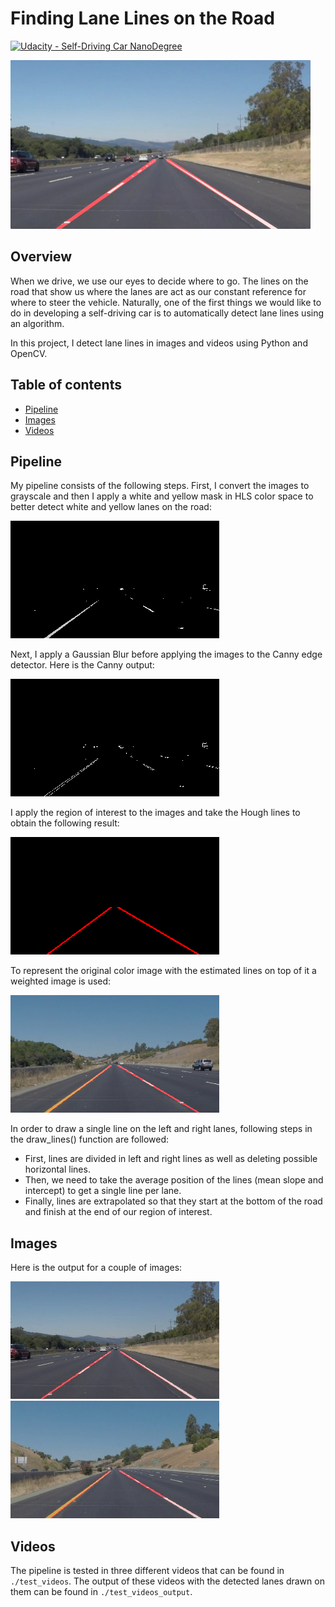 # **Finding Lane Lines on the Road**
[![Udacity - Self-Driving Car NanoDegree](https://s3.amazonaws.com/udacity-sdc/github/shield-carnd.svg)](http://www.udacity.com/drive)

<img src="examples/laneLines_thirdPass.jpg" width="480" alt="Combined Image" />

[//]: # (Image References)

[image1]: ./readme_images/masked.png "Masked_image"
[image2]: ./readme_images/canny.png "Canny"
[image3]: ./readme_images/hough_lines.png "Hough_lines"
[image4]: ./readme_images/final_image.png "Final_image"
[image5]: ./test_images_output/solidWhiteRight.jpg "Output1"
[image6]: ./test_images_output/solidYellowCurve2.jpg "Output2"

Overview
---

When we drive, we use our eyes to decide where to go.  The lines on the road that show us where the lanes are act as our constant reference for where to steer the vehicle.  Naturally, one of the first things we would like to do in developing a self-driving car is to automatically detect lane lines using an algorithm.

In this project, I detect lane lines in images and videos using Python and OpenCV.

## Table of contents

* [Pipeline](#pipeline)
* [Images](#images)
* [Videos](#videos)

## Pipeline

My pipeline consists of the following steps. First, I convert the images to grayscale and then I apply a white and yellow mask in HLS color space to better detect white and yellow lanes on the road:

![alt text][image1]


Next, I apply a Gaussian Blur before applying the images to the Canny edge detector. Here is the Canny output:

![alt text][image2]


I apply the region of interest to the images and take the Hough lines to obtain the following result:

![alt text][image3]


To represent the original color image with the estimated lines on top of it a weighted image is used:

![alt text][image4]


In order to draw a single line on the left and right lanes, following steps in the draw_lines() function are followed:
* First, lines are divided in left and right lines as well as deleting possible horizontal lines.
* Then, we need to take the average position of the lines (mean slope and intercept) to get a single line per lane.
* Finally, lines are extrapolated so that they start at the bottom of the road and finish at the end of our region of interest.

## Images

Here is the output for a couple of images:

![alt text][image5]            ![alt text][image6]

## Videos

The pipeline is tested in three different videos that can be found in `./test_videos`. The output of these videos with the detected lanes drawn on them can be found in `./test_videos_output`.
